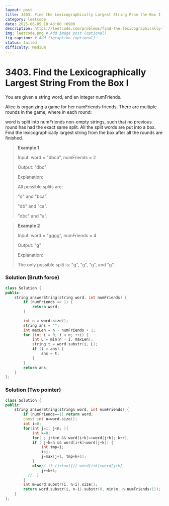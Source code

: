 ```yaml
---
layout: post
title: 3403. Find the Lexicographically Largest String From the Box I
category: leetcode
date: 2025-06-05 10:48:00 +0900
description: https://leetcode.com/problems/find-the-lexicographically-largest-string-from-the-box-i/description/?envType=daily-question&envId=2025-06-04
img: leetcode.png # Add image post (optional)
fig-caption: # Add figcaption (optional)
status: failed
difficulty: Medium
---
```


# 3403. Find the Lexicographically Largest String From the Box I

You are given a string word, and an integer numFriends.

Alice is organizing a game for her numFriends friends. There are multiple rounds in the game, where in each round:

word is split into numFriends non-empty strings, such that no previous round has had the exact same split.
All the split words are put into a box.
Find the lexicographically largest string from the box after all the rounds are finished.

 

> **Example 1**
> 
> Input: word = "dbca", numFriends = 2
> 
> Output: "dbc"
> 
> Explanation: 
> 
> All possible splits are:
> 
> "d" and "bca".
> 
> "db" and "ca".
> 
> "dbc" and "a".


> **Example 2**
> 
> Input: word = "gggg", numFriends = 4
> 
> Output: "g"
> 
> Explanation: 
> 
> The only possible split is: "g", "g", "g", and "g".

### Solution (Bruth force)
```cpp
class Solution {
public:
    string answerString(string word, int numFriends) {
        if (numFriends == 1) {
            return word;
        }
        
        int n = word.size();
        string ans = "";
        int maxLen = n - numFriends + 1;
        for (int i = 0; i < n; ++i) {
            int L = min(n - i, maxLen);
            string t = word.substr(i, L);
            if (t > ans) {
                ans = t;
            }
        }
        return ans;
    }
};
```


### Solution (Two pointer)
```cpp
class Solution {
public:
    string answerString(string& word, int numFriends) {
        if (numFriends==1) return word;
        const int n=word.size();
        int i=0;
        for(int j=1; j<n; ){
            int k=0;
            for( ; j+k<n && word[i+k]==word[j+k]; k++);
            if ( j+k<n && word[i+k]<word[j+k]) {
                int tmp=i;
                i=j;
                j=max(j+1, tmp+k+1);
            }
            else// if (j+k<n){// word[i+k]>word[j+k]
                j+=k+1;
          //  }
        }
        int m=word.substr(i, n-i).size();
        return word.substr(i, n-i).substr(0, min(m, n-numFriends+1));
    }
};
```

